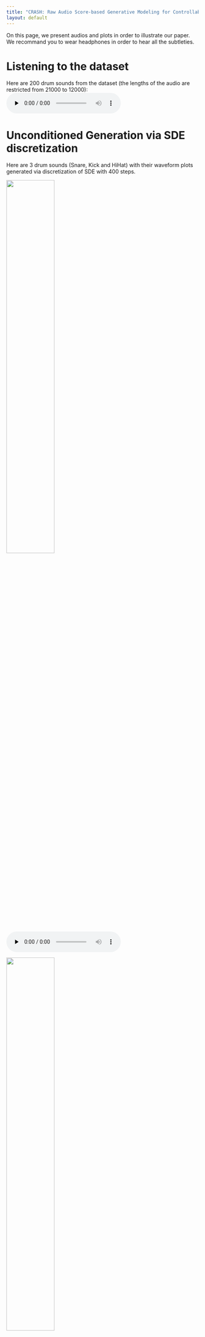 ```yaml
---
title: "CRASH: Raw Audio Score-based Generative Modeling for Controllable High-resolution Drum Sound Synthesis"
layout: default
---
```


On this page, we present audios and plots in order to illustrate our paper. We recommand you to wear headphones in order to hear all the subtleties.
# Listening to the dataset
Here are 200 drum sounds from the dataset (the lengths of the audio are restricted from 21000 to 12000):
<audio controls preload="none" src="{{ site.baseurl }}/assets/audio/200_drums_train_set.wav" type="audio/wav"> </audio>

# Unconditioned Generation via SDE discretization

Here are 3 drum sounds (Snare, Kick and HiHat) with their waveform plots generated via discretization of SDE with 400 steps.

<img src="{{ site.baseurl }}/assets/images/snare_1.png"
                    alt="" width="50%" height="50%"> 

<audio controls preload="none" src="{{ site.baseurl }}/assets/audio/snare_1.wav" type="audio/wav"> </audio>

<img src="{{ site.baseurl }}/assets/images/kick_2.png"
                    alt="" width="50%" height="50%"> 

<audio controls preload="none" src="{{ site.baseurl }}/assets/audio/kick_2.wav" type="audio/wav"> </audio>

<img src="{{ site.baseurl }}/assets/images/hat_1.png"
                    alt="" width="50%" height="50%"> 

<audio controls preload="none" src="{{ site.baseurl }}/assets/audio/hat_1.wav" type="audio/wav"> </audio>



Here are 200 drum sounds generated by via ODE (sub-VP-1_1 schedule): 

<audio controls preload="none" src="{{ site.baseurl }}/assets/audio/200_generated_drums.wav" type="audio/wav"> </audio>

We remark that the generated samples are less diverse than in the original dataset. This is not dramatic
because the most interesting applications are in the domain of interactive sound design.
# Interpolations in the latent space x(T) via ODE discretization

Here is a schema to explain the interpolation process:

<img src="{{ site.baseurl }}/assets/images/interpolation_schema.png"
                    alt="" width="50%" height="50%"> 

We provide the associated sounds:

The HiHat (x1): <audio controls preload="none" src="{{ site.baseurl }}/assets/audio/interpolations/interpolation_1_hat.wav" type="audio/wav"></audio>, The snare (x2): <audio controls preload="none" src="{{ site.baseurl }}/assets/audio/interpolations/interpolation_1_snare.wav" type="audio/wav"></audio>

The associated noises (be careful if you are wearing headphones, it might be loud!): <audio controls preload="none" src="{{ site.baseurl }}/assets/audio/interpolations/interpolation_1_noise_hat.wav" type="audio/wav"></audio>, <audio controls preload="none" src="{{ site.baseurl }}/assets/audio/interpolations/interpolation_1_noise_snare.wav" type="audio/wav"></audio>

The interpolations (the first and the last one are the reconstruction of the 2 original sounds): <audio controls preload="none" src="{{ site.baseurl }}/assets/audio/interpolations/interpolation_1_0.wav" type="audio/wav"></audio><audio controls preload="none" src="{{ site.baseurl }}/assets/audio/interpolations/interpolation_1_1.wav" type="audio/wav"></audio><audio controls preload="none" src="{{ site.baseurl }}/assets/audio/interpolations/interpolation_1_2.wav" type="audio/wav"></audio><audio controls preload="none" src="{{ site.baseurl }}/assets/audio/interpolations/interpolation_1_3.wav" type="audio/wav"></audio><audio controls preload="none" src="{{ site.baseurl }}/assets/audio/interpolations/interpolation_1_4.wav" type="audio/wav"></audio><audio controls preload="none" src="{{ site.baseurl }}/assets/audio/interpolations/interpolation_1_5.wav" type="audio/wav"></audio><audio controls preload="none" src="{{ site.baseurl }}/assets/audio/interpolations/interpolation_1_6.wav" type="audio/wav"></audio><audio controls preload="none" src="{{ site.baseurl }}/assets/audio/interpolations/interpolation_1_7.wav" type="audio/wav"></audio><audio controls preload="none" src="{{ site.baseurl }}/assets/audio/interpolations/interpolation_1_8.wav" type="audio/wav"></audio><audio controls preload="none" src="{{ site.baseurl }}/assets/audio/interpolations/interpolation_1_9.wav" type="audio/wav"></audio><audio controls preload="none" src="{{ site.baseurl }}/assets/audio/interpolations/interpolation_1_10.wav" type="audio/wav"></audio>

Click here if you want to hear the 11 sounds in a row: <audio controls preload="none" src="{{ site.baseurl }}/assets/audio/interpolations/interpolation_1.wav" type="audio/wav"></audio>
## Second Interpolation
This is an interpolation between two kicks, you can see that the interpolation attenuates at different levels the "saturated vibration" of the second kick. Once again, we let you appreciate the quality of the reconstruction of the first and last sound.

Kick 1: <audio controls preload="none" src="{{ site.baseurl }}/assets/audio/interpolations/interpolation_2_kick_1.wav" type="audio/wav"></audio>, Kick 2: <audio controls preload="none" src="{{ site.baseurl }}/assets/audio/interpolations/interpolation_2_kick_2.wav" type="audio/wav"></audio>

Interpolations: <audio controls preload="none" src="{{ site.baseurl }}/assets/audio/interpolations/interpolation_2_0.wav" type="audio/wav"></audio><audio controls preload="none" src="{{ site.baseurl }}/assets/audio/interpolations/interpolation_2_1.wav" type="audio/wav"></audio><audio controls preload="none" src="{{ site.baseurl }}/assets/audio/interpolations/interpolation_2_2.wav" type="audio/wav"></audio><audio controls preload="none" src="{{ site.baseurl }}/assets/audio/interpolations/interpolation_2_3.wav" type="audio/wav"></audio><audio controls preload="none" src="{{ site.baseurl }}/assets/audio/interpolations/interpolation_2_4.wav" type="audio/wav"></audio><audio controls preload="none" src="{{ site.baseurl }}/assets/audio/interpolations/interpolation_2_5.wav" type="audio/wav"></audio><audio controls preload="none" src="{{ site.baseurl }}/assets/audio/interpolations/interpolation_2_6.wav" type="audio/wav"></audio><audio controls preload="none" src="{{ site.baseurl }}/assets/audio/interpolations/interpolation_2_7.wav" type="audio/wav"></audio><audio controls preload="none" src="{{ site.baseurl }}/assets/audio/interpolations/interpolation_2_8.wav" type="audio/wav"></audio><audio controls preload="none" src="{{ site.baseurl }}/assets/audio/interpolations/interpolation_2_9.wav" type="audio/wav"></audio><audio controls preload="none" src="{{ site.baseurl }}/assets/audio/interpolations/interpolation_2_10.wav" type="audio/wav"></audio>

Click here if you want to hear the 11 sounds in a row: <audio controls preload="none" src="{{ site.baseurl }}/assets/audio/interpolations/interpolation_2.wav" type="audio/wav"></audio>

<img src="{{ site.baseurl }}/assets/images/interpolation_2.png"
                    alt="" width="100%" height="100%"> 

# Inpainting

Imagine that you don't like a part of a drum sound, you can regenerate the desired part by fixing the part you like (readjusted with the accurate noise level at each step) during inference time. All the presented examples are from the test set. For each example, the first sound is the original sound and the following are inpainted versions.
## Kick Inpainting 1

<img src="{{ site.baseurl }}/assets/images/inpainting/kick_inpainting_orig.png"
                    alt="" width="40%" height="40%">  <audio controls preload="none" src="{{ site.baseurl }}/assets/audio/inpainting/kick_inpainting_orig.wav" type="audio/wav"></audio>

<img src="{{ site.baseurl }}/assets/images/inpainting/kick_inpainting_0.png"
                    alt="" width="100%" height="100%"> <audio controls preload="none" src="{{ site.baseurl }}/assets/audio/inpainting/kick_inpainting_0.wav" type="audio/wav"></audio><audio controls preload="none" src="{{ site.baseurl }}/assets/audio/inpainting/kick_inpainting_1.wav" type="audio/wav"></audio><audio controls preload="none" src="{{ site.baseurl }}/assets/audio/inpainting/kick_inpainting_2.wav" type="audio/wav"></audio>

<img src="{{ site.baseurl }}/assets/images/inpainting/kick_inpainting.png"
                    alt="" width="100%" height="100%"> <audio controls preload="none" src="{{ site.baseurl }}/assets/audio/inpainting/kick_inpainting_3.wav" type="audio/wav"></audio><audio controls preload="none" src="{{ site.baseurl }}/assets/audio/inpainting/kick_inpainting_4.wav" type="audio/wav"></audio><audio controls preload="none" src="{{ site.baseurl }}/assets/audio/inpainting/kick_inpainting_5.wav" type="audio/wav"></audio>

## Kick Inpainting 2

<img src="{{ site.baseurl }}/assets/images/inpainting/kick_2_inpainting_orig.png"
                    alt="" width="40%" height="40%"> <audio controls preload="none" src="{{ site.baseurl }}/assets/audio/inpainting/kick_2_inpainting_orig.wav" type="audio/wav"></audio>

<img src="{{ site.baseurl }}/assets/images/inpainting/kick_2_inpainting.png"
                    alt="" width="100%" height="100%"> <audio controls preload="none" src="{{ site.baseurl }}/assets/audio/inpainting/kick_2_inpainting_0.wav" type="audio/wav"></audio><audio controls preload="none" src="{{ site.baseurl }}/assets/audio/inpainting/kick_2_inpainting_1.wav" type="audio/wav"></audio><audio controls preload="none" src="{{ site.baseurl }}/assets/audio/inpainting/kick_2_inpainting_2.wav" type="audio/wav"></audio>

## Kick Inpainting 3

<img src="{{ site.baseurl }}/assets/images/inpainting/kick_3_inpainting_orig.png"
                    alt="" width="40%" height="40%"> <audio controls preload="none" src="{{ site.baseurl }}/assets/audio/inpainting/kick_3_inpainting_orig.wav" type="audio/wav"></audio>

<img src="{{ site.baseurl }}/assets/images/inpainting/kick_3_inpainting.png"
                    alt="" width="100%" height="100%"> <audio controls preload="none" src="{{ site.baseurl }}/assets/audio/inpainting/kick_3_inpainting_0.wav" type="audio/wav"></audio><audio controls preload="none" src="{{ site.baseurl }}/assets/audio/inpainting/kick_3_inpainting_1.wav" type="audio/wav"></audio><audio controls preload="none" src="{{ site.baseurl }}/assets/audio/inpainting/kick_3_inpainting_2.wav" type="audio/wav"></audio>

## Kick Inpainting 4

Note that if the original waveform is thick, the generated part is also thick.

<img src="{{ site.baseurl }}/assets/images/inpainting/kick_4_inpainting_orig.png"
                    alt="" width="40%" height="40%"> <audio controls preload="none" src="{{ site.baseurl }}/assets/audio/inpainting/kick_4_inpainting_orig.wav" type="audio/wav"></audio>

<img src="{{ site.baseurl }}/assets/images/inpainting/kick_4_inpainting.png"
                    alt="" width="100%" height="100%"> <audio controls preload="none" src="{{ site.baseurl }}/assets/audio/inpainting/kick_4_inpainting_0.wav" type="audio/wav"></audio><audio controls preload="none" src="{{ site.baseurl }}/assets/audio/inpainting/kick_4_inpainting_1.wav" type="audio/wav"></audio><audio controls preload="none" src="{{ site.baseurl }}/assets/audio/inpainting/kick_4_inpainting_2.wav" type="audio/wav"></audio>

## Kick Inpainting 5

<img src="{{ site.baseurl }}/assets/images/inpainting/kick_5_inpainting_orig.png"
                    alt="" width="40%" height="40%"> <audio controls preload="none" src="{{ site.baseurl }}/assets/audio/inpainting/kick_5_inpainting_orig.wav" type="audio/wav"></audio>

<img src="{{ site.baseurl }}/assets/images/inpainting/kick_5_inpainting.png"
                    alt="" width="100%" height="100%"> <audio controls preload="none" src="{{ site.baseurl }}/assets/audio/inpainting/kick_5_inpainting_0.wav" type="audio/wav"></audio><audio controls preload="none" src="{{ site.baseurl }}/assets/audio/inpainting/kick_5_inpainting_1.wav" type="audio/wav"></audio><audio controls preload="none" src="{{ site.baseurl }}/assets/audio/inpainting/kick_5_inpainting_2.wav" type="audio/wav"></audio>

## Snare Inpainting 1

<img src="{{ site.baseurl }}/assets/images/inpainting/snare_2_inpainting_orig.png"
                    alt="" width="40%" height="40%"> <audio controls preload="none" src="{{ site.baseurl }}/assets/audio/inpainting/snare_2_inpainting_orig.wav" type="audio/wav"></audio>

<img src="{{ site.baseurl }}/assets/images/inpainting/snare_2_inpainting.png"
                    alt="" width="100%" height="100%"> <audio controls preload="none" src="{{ site.baseurl }}/assets/audio/inpainting/snare_2_inpainting_0.wav" type="audio/wav"></audio><audio controls preload="none" src="{{ site.baseurl }}/assets/audio/inpainting/snare_2_inpainting_1.wav" type="audio/wav"></audio><audio controls preload="none" src="{{ site.baseurl }}/assets/audio/inpainting/snare_2_inpainting_2.wav" type="audio/wav"></audio>

## Snare Inpainting 2

<img src="{{ site.baseurl }}/assets/images/inpainting/snare_3_inpainting_orig.png"
                    alt="" width="40%" height="40%"> <audio controls preload="none" src="{{ site.baseurl }}/assets/audio/inpainting/snare_3_inpainting_orig.wav" type="audio/wav"></audio>

<img src="{{ site.baseurl }}/assets/images/inpainting/snare_3_inpainting.png"
                    alt="" width="100%" height="100%"> <audio controls preload="none" src="{{ site.baseurl }}/assets/audio/inpainting/snare_3_inpainting_0.wav" type="audio/wav"></audio><audio controls preload="none" src="{{ site.baseurl }}/assets/audio/inpainting/snare_3_inpainting_1.wav" type="audio/wav"></audio><audio controls preload="none" src="{{ site.baseurl }}/assets/audio/inpainting/snare_3_inpainting_2.wav" type="audio/wav"></audio>

## Snare Inpainting 3

<img src="{{ site.baseurl }}/assets/images/inpainting/clap_2_inpainting_orig.png"
                    alt="" width="40%" height="40%"> <audio controls preload="none" src="{{ site.baseurl }}/assets/audio/inpainting/clap_2_inpainting_orig.wav" type="audio/wav"></audio>

<img src="{{ site.baseurl }}/assets/images/inpainting/clap_2_inpainting.png"
                    alt="" width="100%" height="100%"> <audio controls preload="none" src="{{ site.baseurl }}/assets/audio/inpainting/clap_2_inpainting_0.wav" type="audio/wav"></audio><audio controls preload="none" src="{{ site.baseurl }}/assets/audio/inpainting/clap_2_inpainting_1.wav" type="audio/wav"></audio><audio controls preload="none" src="{{ site.baseurl }}/assets/audio/inpainting/clap_2_inpainting_2.wav" type="audio/wav"></audio>

## Snare Inpainting 4

<img src="{{ site.baseurl }}/assets/images/inpainting/inpainting_resonnant_orig.png"
                    alt="" width="40%" height="40%"> <audio controls preload="none" src="{{ site.baseurl }}/assets/audio/inpainting/inpainting_resonnant_orig.wav" type="audio/wav"></audio>

<img src="{{ site.baseurl }}/assets/images/inpainting/inpainting_resonnant.png"
                    alt="" width="100%" height="100%"> <audio controls preload="none" src="{{ site.baseurl }}/assets/audio/inpainting/inpainting_resonnant_0.wav" type="audio/wav"></audio><audio controls preload="none" src="{{ site.baseurl }}/assets/audio/inpainting/inpainting_resonnant_1.wav" type="audio/wav"></audio><audio controls preload="none" src="{{ site.baseurl }}/assets/audio/inpainting/inpainting_resonnant_2.wav" type="audio/wav"></audio>

# Obtaining Variations of a Sound by Noising it and Denoising it via SDE

Let's take a sound x(0) of the test set. We can noise it at a t level (associated to a value of σ): \\[ \mathbb{x}(t) = m(t) \mathbb{x}(0) + \sigma(t) \epsilon \\]
where Ɛ is an isotropic Gaussian 

Then, we perform SDE denoising from t to 0 and we obtain variations of the sound.

The more σ is big, the more the variations are diverse. 

## Cymbal Variations

The original: 

<img src="{{ site.baseurl }}/assets/images/variations/cymbal_variations_orig.png"
                    alt="" width="40%" height="40%"> <audio controls preload="none" src="{{ site.baseurl }}/assets/audio/variations/cymbal_variations_orig.wav" type="audio/wav"></audio>

For σ=0.1 and a VP schedule.

<img src="{{ site.baseurl }}/assets/images/variations/cymbal_variations_multiple.png"
                    alt="" width="100%" height="100%"> <audio controls preload="none" src="{{ site.baseurl }}/assets/audio/variations/cymbal_variations_0.wav" type="audio/wav"></audio><audio controls preload="none" src="{{ site.baseurl }}/assets/audio/variations/cymbal_variations_1.wav" type="audio/wav"></audio><audio controls preload="none" src="{{ site.baseurl }}/assets/audio/variations/cymbal_variations_2.wav" type="audio/wav"></audio><audio controls preload="none" src="{{ site.baseurl }}/assets/audio/variations/cymbal_variations_3.wav" type="audio/wav"></audio><audio controls preload="none" src="{{ site.baseurl }}/assets/audio/variations/cymbal_variations_4.wav" type="audio/wav"></audio>

All in a row:<audio controls preload="none" src="{{ site.baseurl }}/assets/audio/variations/cymbal_variations_multiple.wav" type="audio/wav"></audio>

## Snare Variations

The original: 

<img src="{{ site.baseurl }}/assets/images/variations/snare_variations_orig.png"
                    alt="" width="40%" height="40%"> <audio controls preload="none" src="{{ site.baseurl }}/assets/audio/variations/snare_variations_orig.wav" type="audio/wav"></audio>

For σ=0.1 and a VP schedule.

<img src="{{ site.baseurl }}/assets/images/variations/snare_variations_0.1.png"
                    alt="" width="100%" height="100%"> <audio controls preload="none" src="{{ site.baseurl }}/assets/audio/variations/snare_variations_0.1_0.wav" type="audio/wav"></audio><audio controls preload="none" src="{{ site.baseurl }}/assets/audio/variations/snare_variations_0.1_1.wav" type="audio/wav"></audio><audio controls preload="none" src="{{ site.baseurl }}/assets/audio/variations/snare_variations_0.1_2.wav" type="audio/wav"></audio><audio controls preload="none" src="{{ site.baseurl }}/assets/audio/variations/snare_variations_0.1_3.wav" type="audio/wav"></audio><audio controls preload="none" src="{{ site.baseurl }}/assets/audio/variations/snare_variations_0.1_4.wav" type="audio/wav"></audio>

All in a row:<audio controls preload="none" src="{{ site.baseurl }}/assets/audio/variations/snare_variations_0.1.wav" type="audio/wav"></audio>

For σ=0.2 and a VP schedule.

<img src="{{ site.baseurl }}/assets/images/variations/snare_variations_0.2.png"
                    alt="" width="100%" height="100%"> <audio controls preload="none" src="{{ site.baseurl }}/assets/audio/variations/snare_variations_0.2_0.wav" type="audio/wav"></audio><audio controls preload="none" src="{{ site.baseurl }}/assets/audio/variations/snare_variations_0.2_1.wav" type="audio/wav"></audio><audio controls preload="none" src="{{ site.baseurl }}/assets/audio/variations/snare_variations_0.2_2.wav" type="audio/wav"></audio><audio controls preload="none" src="{{ site.baseurl }}/assets/audio/variations/snare_variations_0.2_3.wav" type="audio/wav"></audio><audio controls preload="none" src="{{ site.baseurl }}/assets/audio/variations/snare_variations_0.2_4.wav" type="audio/wav"></audio>

All in a row:<audio controls preload="none" src="{{ site.baseurl }}/assets/audio/variations/snare_variations_0.2.wav" type="audio/wav"></audio>

For σ=0.4 and a VP schedule.

<img src="{{ site.baseurl }}/assets/images/variations/snare_variations_0.4.png"
                    alt="" width="100%" height="100%"> <audio controls preload="none" src="{{ site.baseurl }}/assets/audio/variations/snare_variations_0.4_0.wav" type="audio/wav"></audio><audio controls preload="none" src="{{ site.baseurl }}/assets/audio/variations/snare_variations_0.4_1.wav" type="audio/wav"></audio><audio controls preload="none" src="{{ site.baseurl }}/assets/audio/variations/snare_variations_0.4_2.wav" type="audio/wav"></audio><audio controls preload="none" src="{{ site.baseurl }}/assets/audio/variations/snare_variations_0.4_3.wav" type="audio/wav"></audio><audio controls preload="none" src="{{ site.baseurl }}/assets/audio/variations/snare_variations_0.4_4.wav" type="audio/wav"></audio>

All in a row:<audio controls preload="none" src="{{ site.baseurl }}/assets/audio/variations/snare_variations_0.4.wav" type="audio/wav"></audio>

For σ=0.7 and a VP schedule.

<img src="{{ site.baseurl }}/assets/images/variations/snare_variations_0.4.png"
                    alt="" width="100%" height="100%"> <audio controls preload="none" src="{{ site.baseurl }}/assets/audio/variations/snare_variations_0.7_0.wav" type="audio/wav"></audio><audio controls preload="none" src="{{ site.baseurl }}/assets/audio/variations/snare_variations_0.7_1.wav" type="audio/wav"></audio><audio controls preload="none" src="{{ site.baseurl }}/assets/audio/variations/snare_variations_0.7_2.wav" type="audio/wav"></audio><audio controls preload="none" src="{{ site.baseurl }}/assets/audio/variations/snare_variations_0.7_3.wav" type="audio/wav"></audio><audio controls preload="none" src="{{ site.baseurl }}/assets/audio/variations/snare_variations_0.7_4.wav" type="audio/wav"></audio>

All in a row:<audio controls preload="none" src="{{ site.baseurl }}/assets/audio/variations/snare_variations_0.7.wav" type="audio/wav"></audio>


# Class-Conditioning and Class-Mixing with a Classifier via ODE

We separately trained a noise-conditioned classifier to recognize the class of a sound at different noise levels σ. Then we can generate sounds from only one class and even mix them !

For instance, this is a cymbal from the test set:

<img src="{{ site.baseurl }}/assets/images/class/class_hat_orig.png"
                    alt="" width="40%" height="40%"><audio controls preload="none" src="{{ site.baseurl }}/assets/audio/class/class_hat_orig.wav" type="audio/wav">

When we use the forward ODE to obtain its latent representation and do the backward ODE with a kick-class constraint, we obtain a "kicky" version of it:

<img src="{{ site.baseurl }}/assets/images/class/class_hat_kick_converted.png"
                    alt="" width="40%" height="40%"><audio controls preload="none" src="{{ site.baseurl }}/assets/audio/class/class_hat_kick_converted.wav" type="audio/wav">

Now, here are the kick, snare and cymbal versions when running backward the constrained ODE starting from a random noise:

<img src="{{ site.baseurl }}/assets/images/class/kick_snare_hat_classifier.png"
                    alt="" width="100%" height="100%"><audio controls preload="none" src="{{ site.baseurl }}/assets/audio/class/kick_snare_hat_classifier.wav" type="audio/wav">

Here are the results of the class-mixing, with different weightings:

\\[ \lambda_\text{kick}=0, \lambda_\text{snare}=1, \lambda_\text{cymbal}=0 \\]
\\[ \lambda_\text{kick}=0.2, \lambda_\text{snare}=0.8, \lambda_\text{cymbal}=0 \\]
\\[ ... \\]
\\[ \lambda_\text{kick}=1, \lambda_\text{snare}=0, \lambda_\text{cymbal}=0 \\]
<img src="{{ site.baseurl }}/assets/images/class/class_mixing_5_steps.png"
                    alt="" width="100%" height="100%"><audio controls preload="none" src="{{ site.baseurl }}/assets/audio/class/class_mixing_5_steps.wav" type="audio/wav">


Now, we can operate a more subtle weighting in order to "snarify" a bit the kick:


\\[ \lambda_\text{kick}=0.95, \lambda_\text{snare}=0.05, \lambda_\text{cymbal}=0 \\]

<img src="{{ site.baseurl }}/assets/images/class/95_kick_5_snare.png"
                    alt="" width="40%" height="40%"><audio controls preload="none" src="{{ site.baseurl }}/assets/audio/class/95_kick_5_snare.wav" type="audio/wav">



\\[ \lambda_\text{kick}=0.9, \lambda_\text{snare}=0.1, \lambda_\text{cymbal}=0 \\]

<img src="{{ site.baseurl }}/assets/images/class/90_kick_10_snare.png"
                    alt="" width="40%" height="40%"><audio controls preload="none" src="{{ site.baseurl }}/assets/audio/class/90_kick_10_snare.wav" type="audio/wav">



\\[ \lambda_\text{kick}=0.85, \lambda_\text{snare}=0.15, \lambda_\text{cymbal}=0 \\]

<img src="{{ site.baseurl }}/assets/images/class/85_kick_15_snare.png"
                    alt="" width="40%" height="40%"><audio controls preload="none" src="{{ site.baseurl }}/assets/audio/class/85_kick_15_snare.wav" type="audio/wav">

# Obtaining Variations of a sound by Noising it and applying Class-Mixing Denoising via SDE

Like in the paragraph "Obtaining Variations of a Sound by Noising it and Denoising it via SDE", we add noise to our sound: \\[ \mathbb{x}(t) = m(t) \mathbb{x}(0) + \sigma(t) \epsilon \\]

Then, we denoise it with the class conditional SDE in order to orient the variations of the sound to a particular class or mix of classes:

## Cymbal

Original: 

<img src="{{ site.baseurl }}/assets/images/class/class_predictor_cymbal_orig.png"
                    alt="" width="40%" height="40%"> <audio controls preload="none" src="{{ site.baseurl }}/assets/audio/class/class_predictor_cymbal_orig.wav" type="audio/wav"></audio>

Variations with σ=0.5 in the snare class:

<img src="{{ site.baseurl }}/assets/images/class/class_predictor_cymbal_100_snare_0.5_multiple.png"
                    alt="" width="100%" height="100%"> <audio controls preload="none" src="{{ site.baseurl }}/assets/audio/class/class_predictor_cymbal_100_snare_0.5_multiple_0.wav" type="audio/wav"></audio><audio controls preload="none" src="{{ site.baseurl }}/assets/audio/class/class_predictor_cymbal_100_snare_0.5_multiple_1.wav" type="audio/wav"></audio><audio controls preload="none" src="{{ site.baseurl }}/assets/audio/class/class_predictor_cymbal_100_snare_0.5_multiple_2.wav" type="audio/wav"></audio><audio controls preload="none" src="{{ site.baseurl }}/assets/audio/class/class_predictor_cymbal_100_snare_0.5_multiple_3.wav" type="audio/wav"></audio><audio controls preload="none" src="{{ site.baseurl }}/assets/audio/class/class_predictor_cymbal_100_snare_0.5_multiple_4.wav" type="audio/wav"></audio>

All in a row: <audio controls preload="none" src="{{ site.baseurl }}/assets/audio/class/class_predictor_cymbal_100_snare_0.5_multiple.wav" type="audio/wav"></audio>

Another variation

<img src="{{ site.baseurl }}/assets/images/class/class_predictor_cymbal_100_snare_0.5.png"
                    alt="" width="40%" height="40%"> <audio controls preload="none" src="{{ site.baseurl }}/assets/audio/class/class_predictor_cymbal_100_snare_0.5.wav" type="audio/wav"></audio>

Another with σ=0.6 in the snare class:

<img src="{{ site.baseurl }}/assets/images/class/class_predictor_cymbal_100_snare_0.6.png"
                    alt="" width="40%" height="40%"> <audio controls preload="none" src="{{ site.baseurl }}/assets/audio/class/class_predictor_cymbal_100_snare_0.6.wav" type="audio/wav"></audio>

## From HiHat to Kick

Original: 

<img src="{{ site.baseurl }}/assets/images/class/class_predictor_hat_100_snare_0.6_orig.png"
                    alt="" width="40%" height="40%"> <audio controls preload="none" src="{{ site.baseurl }}/assets/audio/class/class_predictor_hat_100_snare_0.6_orig.wav" type="audio/wav"></audio>

One variation with σ=0.6 in the kick class:

<img src="{{ site.baseurl }}/assets/images/class/class_predictor_hat_100_snare_0.6_0.png"
                    alt="" width="40%" height="40%"> <audio controls preload="none" src="{{ site.baseurl }}/assets/audio/class/class_predictor_hat_100_snare_0.6_0.wav" type="audio/wav"></audio>

It seems that the model keeps the length, the shape and the percussive aspect of the sound.

## From Kick to Snare

Original: 

<img src="{{ site.baseurl }}/assets/images/class/class_predictor_kick_100_snare_0.95_orig.png"
                    alt="" width="40%" height="40%"> <audio controls preload="none" src="{{ site.baseurl }}/assets/audio/class/class_predictor_kick_100_snare_0.95_orig.wav" type="audio/wav"></audio>

It is difficult to change the class of a kick because of its thin and low frequency waveform even with σ=0.95

When trying to change a kick to a snare, it makes the sound a bit higher

<img src="{{ site.baseurl }}/assets/images/class/class_predictor_kick_100_snare_0.95.png"
                    alt="" width="40%" height="40%"> <audio controls preload="none" src="{{ site.baseurl }}/assets/audio/class/class_predictor_kick_100_snare_0.95.wav" type="audio/wav"></audio>

## Mixing the classes from a Snare

The Snare is here noised at the level σ=0.8. Then we show the effect of differents weightings of the classes:

Original:

<img src="{{ site.baseurl }}/assets/images/class/class_predictor_snare_50_kick_50_snare_0.8_orig.png"
                    alt="" width="40%" height="40%"> <audio controls preload="none" src="{{ site.baseurl }}/assets/audio/class/class_predictor_snare_50_kick_50_snare_0.8_orig.wav" type="audio/wav"></audio>


\\[ \lambda_\text{kick}=0.0, \lambda_\text{snare}=0.05, \lambda_\text{cymbal}=0.95 \\]

<img src="{{ site.baseurl }}/assets/images/class/class_predictor_snare_5_hat_95_snare_0.8.png"
                    alt="" width="40%" height="40%"><audio controls preload="none" src="{{ site.baseurl }}/assets/audio/class/class_predictor_snare_5_hat_95_snare_0.8.wav" type="audio/wav">

\\[ \lambda_\text{kick}=0.8, \lambda_\text{snare}=0.2, \lambda_\text{cymbal}=0 \\]

<img src="{{ site.baseurl }}/assets/images/class/class_predictor_snare_20_kick_80_snare_0.8.png"
                    alt="" width="40%" height="40%"><audio controls preload="none" src="{{ site.baseurl }}/assets/audio/class/class_predictor_snare_20_kick_80_snare_0.8.wav" type="audio/wav">

\\[ \lambda_\text{kick}=0.5, \lambda_\text{snare}=0.5, \lambda_\text{cymbal}=0 \\]

<img src="{{ site.baseurl }}/assets/images/class/class_predictor_snare_50_kick_50_snare_0.8.png"
                    alt="" width="40%" height="40%"><audio controls preload="none" src="{{ site.baseurl }}/assets/audio/class/class_predictor_snare_50_kick_50_snare_0.8.wav" type="audio/wav">


<img src="{{ site.baseurl }}/assets/images/class/class_predictor_snare_50_kick_50_snare_0.8_2.png"
                    alt="" width="40%" height="40%"><audio controls preload="none" src="{{ site.baseurl }}/assets/audio/class/class_predictor_snare_50_kick_50_snare_0.8_2.wav" type="audio/wav">


